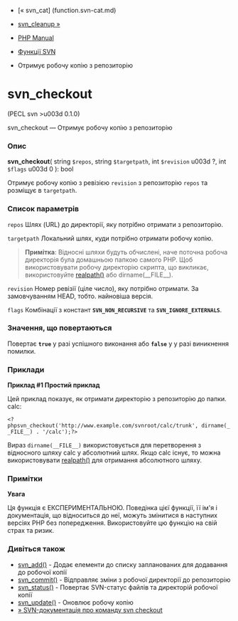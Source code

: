 - [« svn_cat] (function.svn-cat.md)
- [svn_cleanup »](function.svn-cleanup.md)

- [PHP Manual](index.md)
- [Функції SVN](ref.svn.md)
- Отримує робочу копію з репозиторію

# svn_checkout

(PECL svn \>u003d 0.1.0)

svn_checkout — Отримує робочу копію з репозиторію

### Опис

**svn_checkout**(
string `$repos`,
string `$targetpath`,
int `$revision` u003d ?,
int `$flags` u003d 0
): bool

Отримує робочу копію з ревізією `revision` з репозиторію `repos` та
розміщує в `targetpath`.

### Список параметрів

`repos`
Шлях (URL) до директорії, яку потрібно отримати з репозиторію.

`targetpath`
Локальний шлях, куди потрібно отримати робочу копію.

> **Примітка**: Відносні шляхи будуть обчислені, наче поточна
> робоча директорія була домашньою папкою самого PHP. Щоб
> використовувати робочу директорію скрипта, що викликає, використовуйте
> [realpath()](function.realpath.md) або dirname(\_\_FILE\_\_).

`revision`
Номер ревізії (ціле число), яку потрібно отримати. За замовчуванням
HEAD, тобто. найновіша версія.

`flags`
Комбінації з констант **`SVN_NON_RECURSIVE`** та
**`SVN_IGNORE_EXTERNALS`**.

### Значення, що повертаються

Повертає **`true`** у разі успішного виконання або **`false`** у
у разі виникнення помилки.

### Приклади

**Приклад #1 Простий приклад**

Цей приклад показує, як отримати директорію з репозиторію до папки.
calc:

` <?phpsvn_checkout('http://www.example.com/svnroot/calc/trunk', dirname(__FILE__) . '/calc');?> `

Вираз `dirname(__FILE__)` використовується для перетворення з
відносного шляху calc у абсолютний шлях. Якщо calc існує, то
можна використовувати [realpath()](function.realpath.md) для отримання
абсолютного шляху.

### Примітки

**Увага**

Ця функція є ЕКСПЕРИМЕНТАЛЬНОЮ. Поведінка цієї функції, її ім'я
і документація, що відноситься до неї, можуть змінитися в наступних версіях
PHP без попередження. Використовуйте цю функцію на свій страх та ризик.

### Дивіться також

- [svn_add()](function.svn-add.md) - Додає елементи до списку
запланованих для додавання до робочої копії
- [svn_commit()](function.svn-commit.md) - Відправляє зміни з
робочої директорії до репозиторію
- [svn_status()](function.svn-status.md) - Повертає SVN-статус
файлів та директорій робочої копії
- [svn_update()](function.svn-update.md) - Оновлює робочу копію
- [» SVN-документація про команду svn
checkout](http://svnbook.red-bean.com/en/1.2/svn.ref.svn.c.checkout.md)
